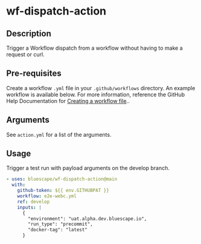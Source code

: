 # wf-dispatch-action

## Description

Trigger a Workflow dispatch from a workflow without having to make a request or curl.

## Pre-requisites
Create a workflow `.yml` file in your `.github/workflows` directory. An example workflow is available below. For more information, reference the GitHub Help Documentation for [Creating a workflow file](https://help.github.com/en/articles/configuring-a-workflow#creating-a-workflow-file)..

## Arguments
See `action.yml` for a list of the arguments.

## Usage

Trigger a test run with payload arguments on the develop branch.
```yml
- uses: bluescape/wf-dispatch-action@main
  with:
    github-token: ${{ env.GITHUBPAT }}
    workflow: e2e-webc.yml
    ref: develop
    inputs: |
      { 
        "environment": "uat.alpha.dev.bluescape.io",
        "run_type": "precommit",
        "docker-tag": "latest"
      }
```